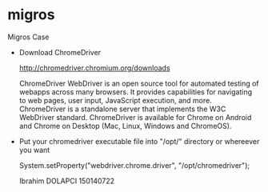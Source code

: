 # migros
Migros Case


- Download ChromeDriver

  http://chromedriver.chromium.org/downloads

  ChromeDriver WebDriver is an open source tool for automated testing of webapps across many browsers. It provides capabilities for navigating to web pages, user input, JavaScript execution, and more. ChromeDriver is a standalone server that implements the W3C WebDriver standard. ChromeDriver is available for Chrome on Android and Chrome on Desktop (Mac, Linux, Windows and ChromeOS).




- Put your chromedriver executable file into "/opt/" directory or whereever you want

  System.setProperty("webdriver.chrome.driver", "/opt/chromedriver");
  
  Ibrahim DOLAPCI
  150140722
